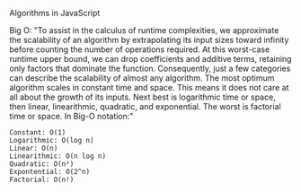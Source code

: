 Algorithms in JavaScript

Big O:
"To assist in the calculus of runtime complexities, we approximate the scalability of an algorithm by extrapolating its input sizes toward infinity before counting the number of operations required. At this worst-case runtime upper bound, we can drop coefficients and additive terms, retaining only factors that dominate the function. Consequently, just a few categories can describe the scalability of almost any algorithm.
The most optimum algorithm scales in constant time and space. This means it does not care at all about the growth of its inputs. Next best is logarithmic time or space, then linear, linearithmic, quadratic, and exponential. The worst is factorial time or space. In Big-O notation:"

    Constant: O(1)
    Logarithmic: O(log n)
    Linear: O(n)
    Linearithmic: O(n log n)
    Quadratic: O(n²)
    Expontential: O(2^n)
    Factorial: O(n!)


